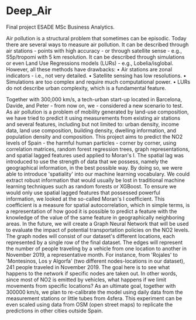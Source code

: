# Deep_Air
Final project ESADE MSc Business Analytics.


Air pollution is a structural problem that sometimes can be episodic. Today there are several ways to measure air pollution. It can be described through air stations - points with high accuracy - or through satellite sense - e.g., S5p/tropomi with 5 km resolution. It can be described through simulations or even Land Use Regressions models (LURs) - e.g., Lobelia/isglobal.
However, all these methods have drawbacks:
• Air stations are zonal indicators - i.e., not very detailed.
• Satellite sensing has low resolutions.
• Simulations are too complex and require much computational power.
• LURs do not describe urban complexity, which is a fundamental feature.

Together with 300,000 km/s, a tech-urban start-up located in Barcelona, Davide, and Peter - from now on, we - considered a new scenario to test. As air pollution is a problem of mobility generated by land-use composition, we have tried to predict it using measurements from existing air stations and several features, including but not limited to: urban density, income data, land use composition, building density, dwelling information, and population density and composition.
This project aims to predict the NO2 levels of Spain - the harmful human particles - corner by corner, using correlation matrices, random forest regression trees, graph representations, and spatial lagged features used applied to Moran's I. The spatial lag was introduced to use the strength of data that we possess, namely the geographical information, in the best possible way. By doing so, we were able to introduce 'spatiality' into our machine learning vocabulary. We could extract robust information that would usually be lost in traditional machine learning techniques such as random forests or XGBoost. To ensure we would only use spatial lagged features that possessed powerful information, we looked at the so-called Moran's I coefficient. This coefficient is a measure for spatial autocorrelation, which in simple terms, is a representation of how good it is possible to predict a feature with the knowledge of the value of the same feature in geographically neighboring areas.
In the future, we will create a Graph Neural Network that will be used to evaluate the impact of potential transportation policies on the NO2 levels. The graph nodes will consist of our dataset's different locations, each represented by a single row of the final dataset. The edges will represent the number of people traveling by a vehicle from one location to another in November 2019, a representative month. For instance, from 'Rojales' to 'Montesinos, Los y Algorfa' (two different nodes-locations in our dataset), 241 people traveled in November 2019. The goal here is to see what happens to the network if specific nodes are taken out. In other words, since most of NO2 is emitted by vehicles, what happens if we limit movements from specific locations?
As an ultimate goal, together with 300000 km/s, we plan to re-calibrate the model using daily data from the measurement stations or little tubes from 4sfera. This experiment can be even scaled using data from OSM (open street maps) to replicate the predictions in other cities outside Spain.
